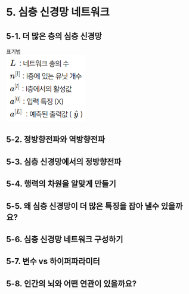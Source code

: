 # 5. 심층 신경망 네트워크
## 5-1. 더 많은 층의 심층 신경망
표기법
<br>
![표기법](https://github.com/seoyeonkim3/Euron-Intermediate-study/blob/Week5/images/5-1%20%ED%91%9C%EA%B8%B0%EB%B2%95.png?raw=true)

## 5-2. 정방향전파와 역방향전파
## 5-3. 심층 신경망에서의 정방향전파
## 5-4. 행력의 차원을 알맞게 만들기
## 5-5. 왜 심층 신경망이 더 많은 특징을 잡아 낼수 있을까요?
## 5-6. 심층 신경망 네트워크 구성하기
## 5-7. 변수 vs 하이퍼파라미터
## 5-8. 인간의 뇌와 어떤 연관이 있을까요?
